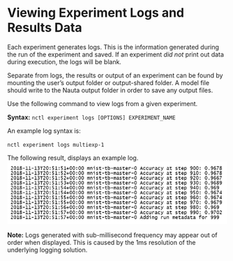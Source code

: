 # Viewing Experiment Logs and Results Data 

Each experiment generates logs. This is the information generated during the run of the experiment and saved. If an experiment _did not_ print out data during execution, the logs will be blank.

Separate from logs, the results or output of an experiment can be found by mounting the user’s output folder or output-shared folder. A model file should write to the Nauta output folder in order to save any output files. 

Use the following command to view logs from a given experiment.

**Syntax:** `nctl experiment logs [OPTIONS] EXPERIMENT_NAME`

An example log syntax is:

`nctl experiment logs multiexp-1`

The following result, displays an example log. 
 ![Image](images/experiment_log.png)
 
 
**Note:** Logs generated with sub-millisecond frequency may appear out of order when displayed. This is caused by the 1ms resolution of the underlying logging solution.
 
 
